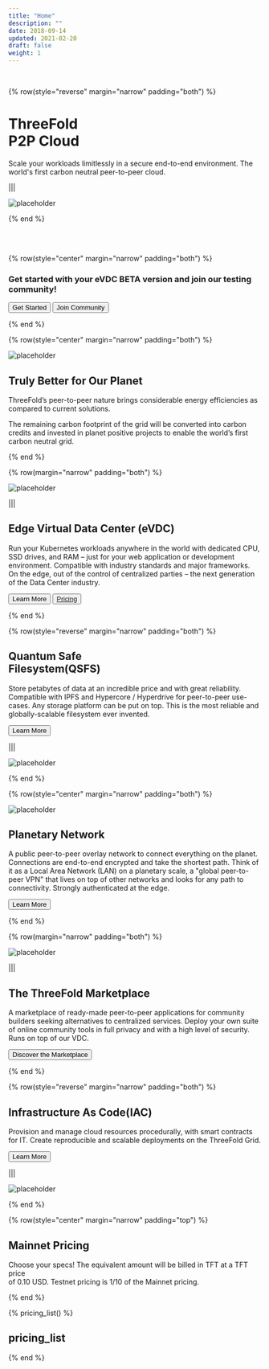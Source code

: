 ```yaml
---
title: "Home"
description: ""
date: 2018-09-14
updated: 2021-02-20
draft: false
weight: 1
---
```

<div class="container mx-auto"> 
<!-- section 1 (header) -->

<br>

{% row(style="reverse" margin="narrow" padding="both") %}



# ThreeFold <br>P2P Cloud

Scale your workloads limitlessly in a secure end-to-end environment. The world's first carbon neutral peer-to-peer cloud.

|||

![placeholder](./img/home_header.png#mx-auto)


{% end %}

<br>

<br>

<!-- section 2 -->

{% row(style="center" margin="narrow" padding="both") %}

### Get started with your eVDC BETA version and join our testing community!

<button onclick="window.open('https://library.threefold.me/info/threefold#/cloud/threefold__cloud_home?id=learn-what-is-threefold-p2p-cloud', '_blank')">Get Started</button>
<button onclick="window.open('https://t.me/joinchat/BwOvOxxgK59GmRoZ2_sM0w', '_blank')">Join Community</button>

{% end %}


<!-- section 3 -->

{% row(style="center" margin="narrow" padding="both") %}

![placeholder](./img/carbon_neutral.png#medium#mx-auto)

## Truly Better for Our Planet

ThreeFold’s peer-to-peer nature brings considerable energy efficiencies as compared to current solutions.

The remaining carbon footprint of the grid will be converted into carbon credits and invested in planet positive projects to enable the world’s first carbon neutral grid.

{% end %}


<!-- section 4 -->

{% row(margin="narrow" padding="both") %}

![placeholder](./img/card1.png#medium#mx-auto)

|||

## Edge Virtual Data Center (eVDC)

Run your Kubernetes workloads anywhere in the world with dedicated CPU, SSD drives, and RAM – just for your web application or development environment. Compatible with industry standards and major frameworks. On the edge, out of the control of centralized parties – the next generation of the Data Center industry.

<button onclick="window.open('https://library.threefold.me/info/threefold#/cloud/threefold__evdc', '_blank')">Learn More</button>
<button>[Pricing](#pricing)</button>

{% end %}


<!-- section 5 -->

{% row(style="reverse" margin="narrow" padding="both") %}


## Quantum Safe <br>Filesystem(QSFS)

Store petabytes of data at an incredible price and with great reliability. Compatible with IPFS and Hypercore / Hyperdrive for peer-to-peer use-cases. Any storage platform can be put on top. This is the most reliable and globally-scalable filesystem ever invented.


<button onclick="window.open('https://library.threefold.me/info/threefold#/cloud/threefold__qss_filesystem', '_blank')">Learn More</button>


|||

![placeholder](./img/card2.png#medium#mx-auto)

{% end %}


<!-- section 6 -->

{% row(style="center" margin="narrow" padding="both") %}

![placeholder](./img/home_cta.png#medium#mx-auto)

## Planetary Network

A public peer-to-peer overlay network to connect everything on the planet. Connections are end-to-end encrypted and take the shortest path. Think of it as a Local Area Network (LAN) on a planetary scale, a "global peer-to-peer VPN" that lives on top of other networks and looks for any path to connectivity. Strongly authenticated at the edge.

<button onclick="window.open('https://library.threefold.me/info/threefold#/cloud/threefold__qss_filesystem', '_blank')">Learn More</button>


{% end %}


<!-- section 7 -->

{% row(margin="narrow" padding="both") %}

![placeholder](./img/marketplace.png#medium#mx-auto)



|||

## The ThreeFold Marketplace

A marketplace of ready-made peer-to-peer applications for community builders seeking alternatives to centralized services. Deploy your own suite of online community tools in full privacy and with a high level of security. Runs on top of our VDC.

<button onclick="window.open('https://marketplace.threefold.io/', '_blank')">Discover the Marketplace</button>


{% end %}


<!-- section 8 -->

{% row(style="reverse" margin="narrow" padding="both") %}


## Infrastructure As Code(IAC)

Provision and manage cloud resources procedurally, with smart contracts for IT. Create reproducible and scalable deployments on the ThreeFold Grid.


<button onclick="window.open('https://library.threefold.me/info/threefold#/cloud/threefold__cloud_products?id=infrastructure-as-code-iac-for-experts', '_blank')">Learn More</button>


|||

![placeholder](./img/iac.png#medium#mx-auto)

{% end %}

<!-- section 9 -->

{% row(style="center" margin="narrow" padding="top") %} 


## Mainnet Pricing

Choose your specs! The equivalent amount will be billed in TFT at a TFT price<br> of 0.10 USD. Testnet pricing is 1/10 of the Mainnet pricing.

{% end %}

{% pricing_list() %}

## pricing_list

{% end %}

</div>